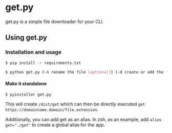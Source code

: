 # get.py
get.py is a simple file downloader for your CLI.
## Using get.py

### Installation and usage
```bash
$ pip install -r requirements.txt
```
```bash
$ python get.py (-n rename the file [optional]) (-d create or add the file to a directory ([optional]) path_to_file
```
#### Make it standalone
```bash
$ pyinstaller get.py
```
This will create `/dist/get` which can then be directly executed `get https://domainname.domain/file.extension`.

Additionally, you can add get as an alias. In zsh, as an example, add `alias get="./get"` to create a global alias for the app.